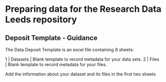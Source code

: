 # Preparing data for the Research Data Leeds repository

## Deposit Template - Guidance

The Data Deposit Template is an excel file containing 8 sheets:

1 | Datasets | Blank template to record metadata for your data sets.
2 | Files | Blank template to record metadata for your files.

Add the information about your dataset and its files in the first two sheets

